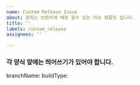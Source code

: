 ```yaml
---
name: Custom Release Issue
about: 원하는 브렌치에 배포 할수 있는 이슈 템플릿 입니다.
title: ''
labels: custom_release
assignees: ''

---
```


### 각 양식 앞에는 띄어쓰기가 있어야 합니다.
branchName:
buildType:
